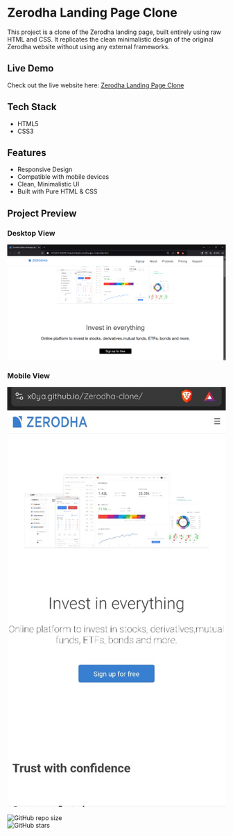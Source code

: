 # Zerodha Landing Page Clone
This project is a clone of the Zerodha landing page, built entirely using raw HTML and CSS. It replicates the clean minimalistic design of the original Zerodha website without using any external frameworks.

## Live Demo
Check out the live website here: [Zerodha Landing Page Clone](https://x0ya.github.io/Zerodha-clone/)

## Tech Stack  
- HTML5  
- CSS3 
## Features  
- Responsive Design
- Compatible with mobile devices  
- Clean, Minimalistic UI  
- Built with Pure HTML & CSS
## Project Preview  

### Desktop View
![Zerodha Landing Page Clone](./Img/Screenshot.png)

### Mobile View
![Zerodha Landing Page Clone](./Img/Screenshot2.png)


![GitHub repo size](https://img.shields.io/github/repo-size/x0ya/Zerodha-clone)  
![GitHub stars](https://img.shields.io/github/stars/x0ya/Zerodha-clone?style=social)  

